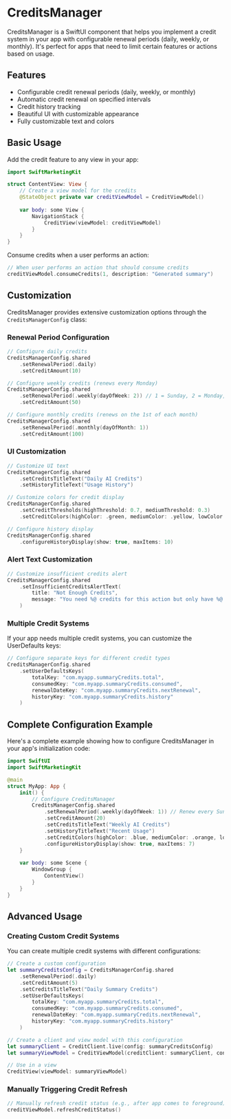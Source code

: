 # CreditsManager

CreditsManager is a SwiftUI component that helps you implement a credit system in your app with configurable renewal periods (daily, weekly, or monthly). It's perfect for apps that need to limit certain features or actions based on usage.

## Features

- Configurable credit renewal periods (daily, weekly, or monthly)
- Automatic credit renewal on specified intervals
- Credit history tracking
- Beautiful UI with customizable appearance
- Fully customizable text and colors

## Basic Usage

Add the credit feature to any view in your app:

```swift
import SwiftMarketingKit

struct ContentView: View {
    // Create a view model for the credits
    @StateObject private var creditViewModel = CreditViewModel()
    
    var body: some View {
        NavigationStack {
            CreditView(viewModel: creditViewModel)
        }
    }
}
```

Consume credits when a user performs an action:

```swift
// When user performs an action that should consume credits
creditViewModel.consumeCredits(1, description: "Generated summary")
```

## Customization

CreditsManager provides extensive customization options through the `CreditsManagerConfig` class:

### Renewal Period Configuration

```swift
// Configure daily credits
CreditsManagerConfig.shared
    .setRenewalPeriod(.daily)
    .setCreditAmount(10)

// Configure weekly credits (renews every Monday)
CreditsManagerConfig.shared
    .setRenewalPeriod(.weekly(dayOfWeek: 2)) // 1 = Sunday, 2 = Monday, ..., 7 = Saturday
    .setCreditAmount(50)

// Configure monthly credits (renews on the 1st of each month)
CreditsManagerConfig.shared
    .setRenewalPeriod(.monthly(dayOfMonth: 1))
    .setCreditAmount(100)
```

### UI Customization

```swift
// Customize UI text
CreditsManagerConfig.shared
    .setCreditsTitleText("Daily AI Credits")
    .setHistoryTitleText("Usage History")

// Customize colors for credit display
CreditsManagerConfig.shared
    .setCreditThresholds(highThreshold: 0.7, mediumThreshold: 0.3)
    .setCreditColors(highColor: .green, mediumColor: .yellow, lowColor: .red)

// Configure history display
CreditsManagerConfig.shared
    .configureHistoryDisplay(show: true, maxItems: 10)
```

### Alert Text Customization

```swift
// Customize insufficient credits alert
CreditsManagerConfig.shared
    .setInsufficientCreditsAlertText(
        title: "Not Enough Credits",
        message: "You need %@ credits for this action but only have %@ remaining. Your credits will renew in %@ days."
    )
```

### Multiple Credit Systems

If your app needs multiple credit systems, you can customize the UserDefaults keys:

```swift
// Configure separate keys for different credit types
CreditsManagerConfig.shared
    .setUserDefaultsKeys(
        totalKey: "com.myapp.summaryCredits.total",
        consumedKey: "com.myapp.summaryCredits.consumed",
        renewalDateKey: "com.myapp.summaryCredits.nextRenewal",
        historyKey: "com.myapp.summaryCredits.history"
    )
```

## Complete Configuration Example

Here's a complete example showing how to configure CreditsManager in your app's initialization code:

```swift
import SwiftUI
import SwiftMarketingKit

@main
struct MyApp: App {
    init() {
        // Configure CreditsManager
        CreditsManagerConfig.shared
            .setRenewalPeriod(.weekly(dayOfWeek: 1)) // Renew every Sunday
            .setCreditAmount(20)
            .setCreditsTitleText("Weekly AI Credits")
            .setHistoryTitleText("Recent Usage")
            .setCreditColors(highColor: .blue, mediumColor: .orange, lowColor: .red)
            .configureHistoryDisplay(show: true, maxItems: 7)
    }
    
    var body: some Scene {
        WindowGroup {
            ContentView()
        }
    }
}
```

## Advanced Usage

### Creating Custom Credit Systems

You can create multiple credit systems with different configurations:

```swift
// Create a custom configuration
let summaryCreditsConfig = CreditsManagerConfig.shared
    .setRenewalPeriod(.daily)
    .setCreditAmount(5)
    .setCreditsTitleText("Daily Summary Credits")
    .setUserDefaultsKeys(
        totalKey: "com.myapp.summaryCredits.total",
        consumedKey: "com.myapp.summaryCredits.consumed",
        renewalDateKey: "com.myapp.summaryCredits.nextRenewal",
        historyKey: "com.myapp.summaryCredits.history"
    )

// Create a client and view model with this configuration
let summaryClient = CreditClient.live(config: summaryCreditsConfig)
let summaryViewModel = CreditViewModel(creditClient: summaryClient, config: summaryCreditsConfig)

// Use in a view
CreditView(viewModel: summaryViewModel)
```

### Manually Triggering Credit Refresh

```swift
// Manually refresh credit status (e.g., after app comes to foreground)
creditViewModel.refreshCreditStatus()
```
